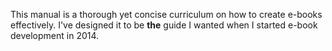 This manual is a thorough yet concise curriculum on how to create e-books effectively. I've designed it to be **the** guide I wanted when I started e-book development in 2014.